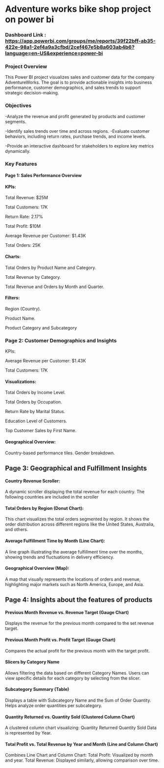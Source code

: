 
# Adventure works bike shop project on power bi

### Dashboard Link : https://app.powerbi.com/groups/me/reports/39f22bff-ab35-422e-98a1-2ef4a9a3cfbd/2cef467e5b8a603ab4b6?language=en-US&experience=power-bi

### Project Overview

This Power BI project visualizes sales and customer data for the company AdventureWorks. The goal is to provide actionable insights into business performance, customer demographics, and sales trends to support strategic decision-making.

### Objectives

-Analyze the revenue and profit generated by products and customer segments.

-Identify sales trends over time and across regions.
-Evaluate customer behaviors, including return rates, purchase trends, and income levels.

-Provide an interactive dashboard for stakeholders to explore key metrics dynamically.

### Key Features
#### Page 1: Sales Performance Overview
#### KPIs: 
Total Revenue: $25M 

Total Customers: 17K

Return Rate: 2.17% 

Total Profit: $10M 

Average Revenue per Customer: $1.43K 

Total Orders: 25K

#### Charts:
Total Orders by Product Name and Category.

Total Revenue by Category.

Total Revenue and Orders by Month and Quarter.

#### Filters:
Region (Country).

Product Name.

Product Category and Subcategory

### Page 2: Customer Demographics and Insights
KPIs:

Average Revenue per Customer: $1.43K

Total Customers: 17K

#### Visualizations:
Total Orders by Income Level.

Total Orders by Occupation.

Return Rate by Marital Status.

Education Level of Customers.

Top Customer Sales by First Name.

#### Geographical Overview:
Country-based performance tiles.
Gender breakdown.

## Page 3: Geographical and Fulfillment Insights

#### Country Revenue Scroller:
A dynamic scroller displaying the total revenue for each country. The following countries are included in the scroller

#### Total Orders by Region (Donut Chart):
This chart visualizes the total orders segmented by region. It shows the order distribution across different regions like the United States, Australia, and others.

#### Average Fulfillment Time by Month (Line Chart):
A line graph illustrating the average fulfillment time over the months, showing trends and fluctuations in delivery efficiency.

#### Geographical Overview (Map):
A map that visually represents the locations of orders and revenue, highlighting major markets such as North America, Europe, and Asia.

## Page 4: Insights about the features of products

#### Previous Month Revenue vs. Revenue Target (Gauge Chart)
Displays the revenue for the previous month compared to the set revenue target.

#### Previous Month Profit vs. Profit Target (Gauge Chart)
Compares the actual profit for the previous month with the target profit.

#### Slicers by Category Name
Allows filtering the data based on different Category Names.
Users can view specific details for each category by selecting from the slicer.

#### Subcategory Summary (Table)
Displays a table with Subcategory Name and the Sum of Order Quantity.
Helps analyze order quantities per subcategory.

#### Quantity Returned vs. Quantity Sold (Clustered Column Chart)
A clustered column chart visualizing:
Quantity Returned
Quantity Sold
Data is represented by Year.

#### Total Profit vs. Total Revenue by Year and Month (Line and Column Chart)
Combines Line Chart and Column Chart:
Total Profit: Visualized by month and year.
Total Revenue: Displayed similarly, allowing comparison over time.
